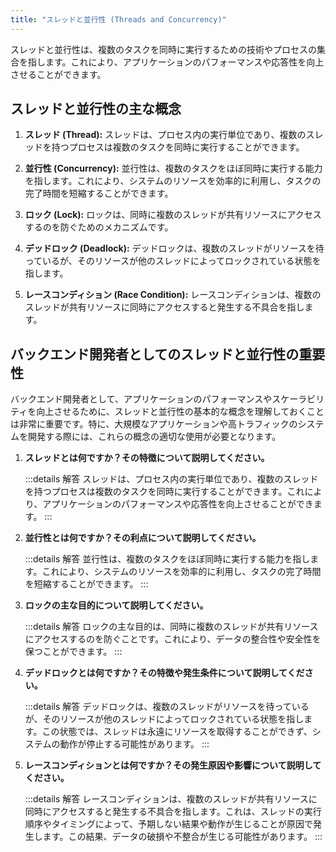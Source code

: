 ```yaml
---
title: "スレッドと並行性 (Threads and Concurrency)"
---
```

スレッドと並行性は、複数のタスクを同時に実行するための技術やプロセスの集合を指します。これにより、アプリケーションのパフォーマンスや応答性を向上させることができます。

## スレッドと並行性の主な概念

1. **スレッド (Thread):** スレッドは、プロセス内の実行単位であり、複数のスレッドを持つプロセスは複数のタスクを同時に実行することができます。

2. **並行性 (Concurrency):** 並行性は、複数のタスクをほぼ同時に実行する能力を指します。これにより、システムのリソースを効率的に利用し、タスクの完了時間を短縮することができます。

3. **ロック (Lock):** ロックは、同時に複数のスレッドが共有リソースにアクセスするのを防ぐためのメカニズムです。

4. **デッドロック (Deadlock):** デッドロックは、複数のスレッドがリソースを待っているが、そのリソースが他のスレッドによってロックされている状態を指します。

5. **レースコンディション (Race Condition):** レースコンディションは、複数のスレッドが共有リソースに同時にアクセスすると発生する不具合を指します。

## バックエンド開発者としてのスレッドと並行性の重要性

バックエンド開発者として、アプリケーションのパフォーマンスやスケーラビリティを向上させるために、スレッドと並行性の基本的な概念を理解しておくことは非常に重要です。特に、大規模なアプリケーションや高トラフィックのシステムを開発する際には、これらの概念の適切な使用が必要となります。

1. **スレッドとは何ですか？その特徴について説明してください。**

    :::details 解答
    スレッドは、プロセス内の実行単位であり、複数のスレッドを持つプロセスは複数のタスクを同時に実行することができます。これにより、アプリケーションのパフォーマンスや応答性を向上させることができます。
    :::

2. **並行性とは何ですか？その利点について説明してください。**

    :::details 解答
    並行性は、複数のタスクをほぼ同時に実行する能力を指します。これにより、システムのリソースを効率的に利用し、タスクの完了時間を短縮することができます。
    :::

3. **ロックの主な目的について説明してください。**

    :::details 解答
    ロックの主な目的は、同時に複数のスレッドが共有リソースにアクセスするのを防ぐことです。これにより、データの整合性や安全性を保つことができます。
    :::

4. **デッドロックとは何ですか？その特徴や発生条件について説明してください。**

    :::details 解答
    デッドロックは、複数のスレッドがリソースを待っているが、そのリソースが他のスレッドによってロックされている状態を指します。この状態では、スレッドは永遠にリソースを取得することができず、システムの動作が停止する可能性があります。
    :::

5. **レースコンディションとは何ですか？その発生原因や影響について説明してください。**

    :::details 解答
    レースコンディションは、複数のスレッドが共有リソースに同時にアクセスすると発生する不具合を指します。これは、スレッドの実行順序やタイミングによって、予期しない結果や動作が生じることが原因で発生します。この結果、データの破損や不整合が生じる可能性があります。
    :::
